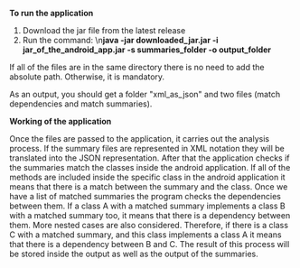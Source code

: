 **To run the application**

1. Download the jar file from the latest release
2. Run the command:
  \n**java -jar downloaded_jar.jar -i jar_of_the_android_app.jar -s summaries_folder -o output_folder**
  
If all of the files are in the same directory there is no need to add the absolute path. Otherwise, it is mandatory.

As an output, you should get a folder "xml_as_json" and two files (match dependencies and match summaries).

**Working of the application**

Once the files are passed to the application, it carries out the analysis process. If the summary files are represented in XML notation they will be translated into the JSON representation.
After that the application checks if the summaries match the classes inside the android application. If all of the methods are included inside the specific class in the android application it means that there is a match between the summary and the class.
Once we have a list of matched summaries the program checks the dependencies between them. If a class A with a matched summary implements a class B with a matched summary too, it means that there is a dependency between them. More nested cases are also considered. Therefore, if there is a class C with a matched summary, and this class implements a class A it means that there is a dependency between B and C.
The result of this process will be stored inside the output as well as the output of the summaries.
